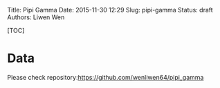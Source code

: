 Title: Pipi Gamma
Date: 2015-11-30 12:29
Slug: pipi-gamma
Status: draft
Authors: Liwen Wen

[TOC]

# Data 

Please check repository:https://github.com/wenliwen64/pipi_gamma
